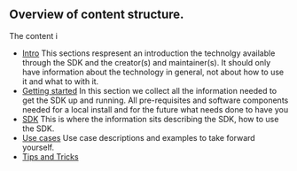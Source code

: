 ## Overview of content structure.

The content i
- [Intro](./intro/README.md) This sections respresent an introduction the technolgy available through the SDK and the creator(s) and maintainer(s).  It should only have information about the technology in general, not about how to use it and what to with it.
- [Getting started](./gettingstarted/README.md)  In this section we collect all the information needed to get the SDK up and running.  All pre-requisites and software components needed for a local install and for the future what needs done to have you
- [SDK](./sdk/README.md) This is where the information sits describing the SDK, how to use the SDK. 
- [Use cases](./usecases/README.md) Use case descriptions and examples to take forward yourself. 
- [Tips and Tricks](./tips_tricks) 

